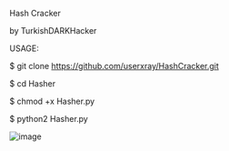 Hash Cracker

by TurkishDARKHacker


USAGE:


$ git clone https://github.com/userxray/HashCracker.git


$ cd Hasher


$ chmod +x Hasher.py


$ python2 Hasher.py

![image](https://user-images.githubusercontent.com/91960201/160287997-513f30a0-ae5c-4c03-be52-5c1345a6746a.png)
